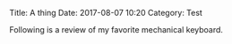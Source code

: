 Title: A thing
Date: 2017-08-07 10:20
Category: Test

Following is a review of my favorite mechanical keyboard.
